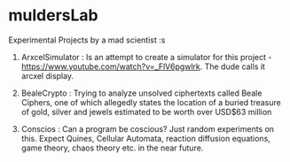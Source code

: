 # muldersLab
Experimental Projects by a mad scientist :s

1. ArxcelSimulator : Is an attempt to create a simulator for this project - https://www.youtube.com/watch?v=_FlV6pgwlrk. The dude calls it arcxel display.

2. BealeCrypto : Trying to analyze unsolved ciphertexts called Beale Ciphers, one of which allegedly states the location of a buried treasure of gold, silver and jewels estimated to be worth over USD$63 million

3. Conscios : Can a program be coscious? Just random experiments on this. Expect Quines, Cellular Automata, reaction diffusion equations, game theory, chaos theory etc. in the near future.
